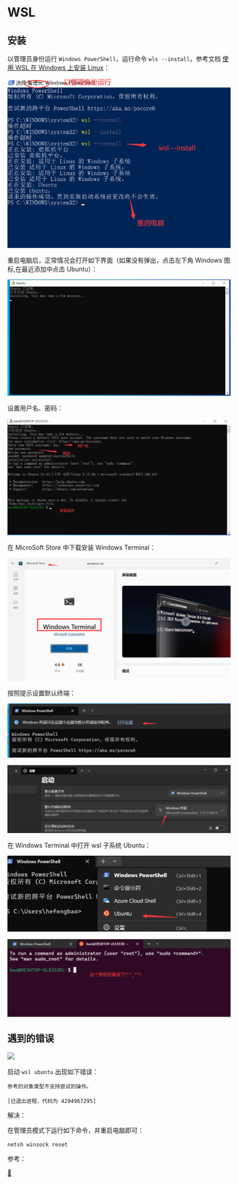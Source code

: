# WSL

## 安装

以管理员身份运行 `Windows PowerShell`，运行命令 `wls --install`，参考文档 [使用 WSL 在 Windows 上安装 Linux](https://learn.microsoft.com/zh-cn/windows/wsl/install)：
			
![](./src/202308/FD3t54hU0ttnSqteAKB2JTYBQ8EPtFyVS5qSdIFO.png)

重启电脑后，正常情况会打开如下界面（如果没有弹出，点击左下角 Windows 图标,在最近添加中点击 Ubuntu）：

![](./src/202308/I2td2NP3LC5lpprbUOEuupEIDOPCU8ADZnNO842q.png)

设置用户名、密码：

![](./src/202308/sY5MJcRSP6v1A2v9YltrolxKgi6Tj0acouAINpLF.png)

在 MicroSoft Store 中下载安装 Windows Terminal：

![](./src/202308/HLsys5IbnnKeWgmSP7CykZpk522WUkVbQSEAeFkY.png)

按照提示设置默认终端：

![](./src/202308/KBikTGgn17pnV0AQTt6m1daLicelIM4x3RQ05Wr3.png)

![](./src/202308/5GJrLeuRKdHRQ3gyLBDpjn8xXhehHa8mqDsWGTIS.png)

在 Windows Terminal 中打开 wsl 子系统 Ubuntu：

![](./src/202308/Augb5YGiz5kpHbdzUmyHQb8gZ23lv4vqutCRX2Xm.png)

![](./src/202308/mOgVxGL78O6ROlZ0JQBUQ8doUhkj8zOAkrdwJSvY.png)

## 遇到的错误

![](./src/20210615102952.png)

启动 `wsl ubuntu` 出现如下错误：

```
参考的对象类型不支持尝试的操作。

[已退出进程，代码为 4294967295]
```

 
解决：

在管理员模式下运行如下命令，并重启电脑即可：

```
netsh winsock reset
```

参考：

[🔗](https://www.cnblogs.com/fanqisoft/p/13028976.html)

